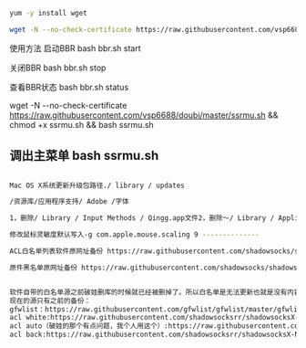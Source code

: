 ```bash
yum -y install wget

```
```bash
wget -N --no-check-certificate https://raw.githubusercontent.com/vsp6688/doubi/master/bbr.sh && chmod +x bbr.sh && bash bbr.sh
```
使用方法
启动BBR
bash bbr.sh start
 
关闭BBR
bash bbr.sh stop
 
查看BBR状态
bash bbr.sh status

wget -N --no-check-certificate https://raw.githubusercontent.com/vsp6688/doubi/master/ssrmu.sh && chmod +x ssrmu.sh && bash ssrmu.sh

调出主菜单
bash ssrmu.sh
-----------------------------------------------------------
```bash 

Mac OS X系统更新升级包路径./ library / updates

/资源库/应用程序支持/ Adob​​e /字体

1，删除/ Library / Input Methods / Qingg.app文件2，删除〜/ Library / Application Support / Qingg /文件夹

修改鼠标灵敏度默认写入-g com.apple.mouse.scaling 9 --------------

ACL白名单列表软件原网址备份 https://raw.githubusercontent.com/shadowsocks/shadowsocks-libev/master/acl/chn.acl

原件黑名单原网址备份 https://raw.githubusercontent.com/shadowsocks/shadowsocks-libev/master/ShadowsocksX-NG/server_block_chn.acl


软件自带的白名单源之前破娃删库的时候就已经被删掉了。所以白名单是无法更新也就是没有内容的。
现在的源只有之前的备份：
gfwlist：https://raw.githubusercontent.com/gfwlist/gfwlist/master/gfwlist.txt
acl white:https://raw.githubusercontent.com/shadowsocksrr/shadowsocksX-NG-R-ACL/master/chn.acl
acl auto（破娃的那个有点问题，我个人用这个）:https://raw.githubusercontent.com/ACL4SSR/ACL4SSR/master/nobanAD.acl
acl back:https://raw.githubusercontent.com/shadowsocksrr/shadowsocksX-NG-R-ACL/master/backchn.acl
